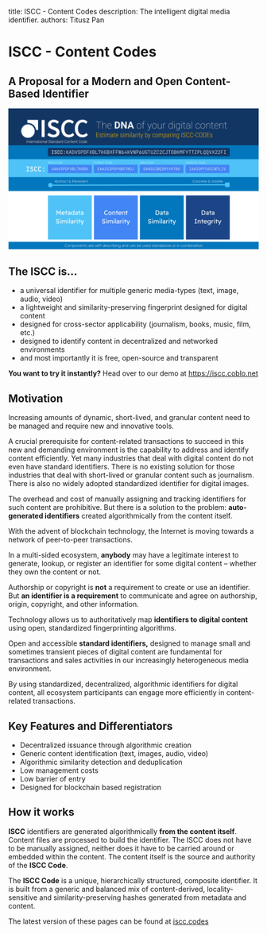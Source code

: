 title: ISCC - Content Codes
description: The intelligent digital media identifier.
authors: Titusz Pan

# ISCC - Content Codes

## A Proposal for a Modern and Open Content-Based Identifier

![iscc-sample](images/iscc-algo-design.svg)

## The ISCC is...

- a universal identifier for multiple generic media-types (text, image, audio, video)
- a lightweight and similarity-preserving fingerprint designed for digital content
- designed for cross-sector applicability (journalism, books, music, film, etc.)
- designed to identify content in decentralized and networked environments
- and most importantly it is free, open-source and transparent

**You want to try it instantly?** Head over to our demo at https://iscc.coblo.net

## Motivation

Increasing amounts of dynamic, short-lived, and granular content need to be managed and require new and innovative tools.

A crucial prerequisite for content-related transactions to succeed in this new and demanding environment is the capability to address and identify content efficiently. Yet many industries that deal with digital content do not even have standard identifiers. There is no existing solution for those industries that deal with short-lived or granular content such as journalism. There is also no widely adopted standardized identifier for digital images.

The overhead and cost of manually assigning and tracking identifiers for such content are prohibitive. But there is a solution to the problem: **auto-generated identifiers** created algorithmically from the content itself.

With the advent of blockchain technology, the Internet is moving towards a network of peer-to-peer transactions.

In a multi-sided ecosystem, **anybody** may have a legitimate interest to generate, lookup, or register an identifier for some digital content – whether they own the content or not.

Authorship or copyright is **not** a requirement to create or use an identifier. But **an identifier is a requirement** to communicate and agree on authorship, origin, copyright, and other information.

Technology allows us to authoritatively map **identifiers to digital content** using open, standardized fingerprinting algorithms.

Open and accessible **standard identifiers,** designed to manage small and sometimes transient pieces of digital content are fundamental for transactions and sales activities in our increasingly heterogeneous media environment.

By using standardized, decentralized, algorithmic identifiers for digital content, all ecosystem participants can engage more efficiently in content-related transactions.

## Key Features and Differentiators

- Decentralized issuance through algorithmic creation
- Generic content identification (text, images, audio, video)
- Algorithmic similarity detection and deduplication
- Low management costs
- Low barrier of entry
- Designed for blockchain based registration

## How it works

**ISCC** identifiers are generated algorithmically **from the content itself**. Content files are processed to build the identifier. The ISCC does not have to be manually assigned, neither does it have to be carried around or embedded within the content. The content itself is the source and authority of the **ISCC Code**.

The **ISCC Code** is a unique, hierarchically structured, composite identifier. It is built from a generic and balanced mix of content-derived, locality-sensitive and similarity-preserving hashes generated from metadata and content.

The latest version of these pages can be found at [iscc.codes](http://iscc.codes)
